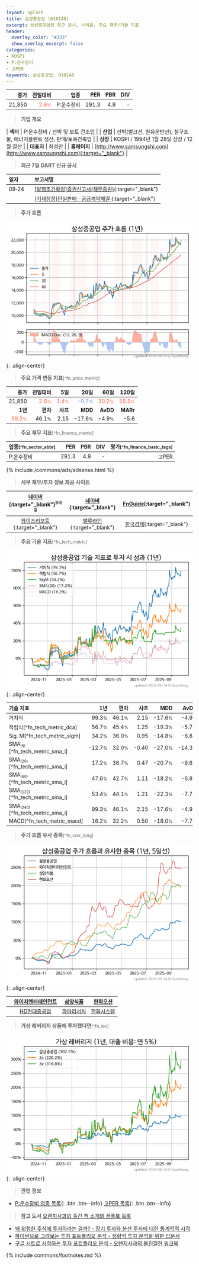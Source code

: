 ```yaml
---
layout: splash
title: 삼성중공업 (010140)
excerpt: 삼성중공업의 최근 공시, 수익률, 주요 재무/기술 지표
header:
  overlay_color: "#333"
  show_overlay_excerpt: false
categories:
- KOSPI
- P:운수장비
- 고PER
keywords: 삼성중공업, 010140
---
```


| **종가** | **전일대비** | **업종** | **PER** | **PBR** | **DIV** |
| -------: | -----------: | -------: | ------: | ------: | ------: |
| 21,850 | <span style="color: tomato">2.6<small>%</small></span> | P:운수장비 | 291.3 | 4.9 | - |

<!-- more -->


> **기업 개요**<a id="company"></a>

| <span style="white-space:nowrap;">**섹터**</span> | P:운수장비 / 선박 및 보트 건조업 |
| <span style="white-space:nowrap;">**산업**</span> | 선박(벌크선, 원유운반선), 철구조물, 에너지플랜트 생산, 판매/토목건축업 |
| <span style="white-space:nowrap;">**상장**</span> | KOSPI / 1994년 1월 28일 상장 / 12월 결산 |
| <span style="white-space:nowrap;">**대표자**</span> | 최성안 |
| <span style="white-space:nowrap;">**홈페이지**</span> | [http://www.samsungshi.com](http://www.samsungshi.com){:target="_blank"} |


> **최근 7일 DART 신규 공시**<a id="dart"></a>

| **일자** |      | **보고서명** |
| :------- | :--- | :----------- |
| 09&#x2011;24 | | [[발행조건확정]증권신고서(채무증권)](https://dart.fss.or.kr/dsaf001/main.do?rcpNo=20250924000310){:target="_blank"} |
|  | | [[기재정정]단일판매ㆍ공급계약체결              ](https://dart.fss.or.kr/dsaf001/main.do?rcpNo=20250924800262){:target="_blank"} |


> **주가 흐름**<a id="price"></a>

![010140](/stock/images/010140.png){: .align-center}


> **주요 가격 변동 지표**<small>[^fn_price_metric]</small>

| **종가** | **전일대비** | **5일** | **20일** | **60일** | **120일** |
| -------: | -----------: | ------: | -------: | -------: | --------: |
| 21,850 | <span style="color: tomato">2.6<small>%</small></span> | <span style="color: tomato">1.4<small>%</small></span> | <span style="color: cornflowerblue">-0.7<small>%</small></span> | <span style="color: tomato">30.2<small>%</small></span> | <span style="color: tomato">55.5<small>%</small></span> |
| **1년** | **편차** | **샤프** | **MDD** | **AvDD** | **MARr** |
| <span style="color: tomato">99.3<small>%</small></span> | 46.1<small>%</small> | 2.15 | -17.6<small>%</small> | -4.9<small>%</small> | -5.6 |


> **주요 재무 지표**<small>[^fn_finance_metric]</small>

| **업종**<small>[^fn_sector_abbr]</small> | **PER** | **PBR** | **DIV** | **평가**<small>[^fn_finance_basic_tags]</small> |
| :--------------------------------------- | ------: | ------: | ------: | ----------------------------------------------: |
| P:운수장비 | 291.3 | 4.9 | - | 고PER |



{% include /commons/ads/adsense.html %}

> **세부 재무/투자 정보 제공 사이트**

| [네이버](https://m.stock.naver.com/domestic/stock/010140/finance/summary){:target="_blank"}<sup><small>모바일</small></sup> | [네이버](https://finance.naver.com/item/coinfo.naver?code=010140){:target="_blank"} | [FnGuide](https://comp.fnguide.com/SVO2/ASP/SVD_Invest.asp?gicode=A010140&MenuYn=Y){:target="_blank"} |
| :---: | :---: | :---: |
| [와이즈리포트](https://comp.wisereport.co.kr/company/c1040001.aspx?cmp_cd=010140){:target="_blank"} | [밸류라인](https://www.valueline.co.kr/finance/summary/010140){:target="_blank"} | [한국경제](https://markets.hankyung.com/stock/010140/financial-summary){:target="_blank"} |


> **주요 기술 지표**<small>[^fn_tech_metric]</small>


![010140](/stock/images/010140_tech.png){: .align-center}

| **기술 지표** | **1년** | **편차** | **샤프** | **MDD** | **AvDD** |
| :------------ | ------: | -----------: | -------: | ------: | -------: |
| 거치식 | 99.3<small>%</small> | 46.1<small>%</small> | 2.15 | -17.6<small>%</small> | -4.9<small>%</small> |
| 적립식[^fn_tech_metric_dca] | 56.7<small>%</small> | 45.4<small>%</small> | 1.25 | -19.3<small>%</small> | -5.7<small>%</small> |
| Sig. M[^fn_tech_metric_sigm] | 34.2<small>%</small> | 36.0<small>%</small> | 0.95 | -14.8<small>%</small> | -6.8<small>%</small> |
| SMA<small><sub>(5)</sub></small>[^fn_tech_metric_sma_i] | -12.7<small>%</small> | 32.0<small>%</small> | -0.40 | -27.0<small>%</small> | -14.3<small>%</small> |
| SMA<small><sub>(20)</sub></small>[^fn_tech_metric_sma_i] | 17.2<small>%</small> | 36.7<small>%</small> | 0.47 | -20.7<small>%</small> | -9.6<small>%</small> |
| SMA<small><sub>(60)</sub></small>[^fn_tech_metric_sma_i] | 47.6<small>%</small> | 42.7<small>%</small> | 1.11 | -18.2<small>%</small> | -6.8<small>%</small> |
| SMA<small><sub>(120)</sub></small>[^fn_tech_metric_sma_i] | 53.4<small>%</small> | 44.1<small>%</small> | 1.21 | -22.3<small>%</small> | -7.7<small>%</small> |
| SMA<small><sub>(240)</sub></small>[^fn_tech_metric_sma_i] | 99.3<small>%</small> | 46.1<small>%</small> | 2.15 | -17.6<small>%</small> | -4.9<small>%</small> |
| MACD[^fn_tech_metric_macd] | 16.2<small>%</small> | 32.2<small>%</small> | 0.50 | -18.0<small>%</small> | -7.7<small>%</small> |


> **주가 흐름 유사 종목**<a id="corr"></a><small>[^fn_corr_long]</small>

![010140](/stock/images/010140_corr.png){: .align-center}

|       | [와이지엔터테인먼트](/122870/) | [삼양식품](/003230/) | [한화오션](/042660/) |
| :---: | :------------------------------------: | :------------------------------------: | :------------------------------------: |
|       | [HD현대중공업](/329180/) | [파마리서치](/214450/) | [한화시스템](/272210/) |


> **가상 레버리지 상품에 투자했다면**<a id="2x"></a><small>[^fn_lev]</small>

![010140](/stock/images/010140_2x.png){: .align-center}


> **관련 정보**

- [P:운수장비 업종 목록](/stats/sector/kospi_업종_운수장비_종목/){: .btn .btn--info} [고PER 목록](/fn/fn_high_per/){: .btn .btn--info}

> **참고 도서** [오렌지사과의 출간 책 소개와 샘플북 목록](https://kongdori.tistory.com/691)

- [왜 위험한 주식에 투자하라는 걸까? - 장기 투자와 분산 투자에 대한 통계학적 시각](https://kongdori.tistory.com/421)
- [파이썬으로 그려보는 투자 포트폴리오 분석  - 정량적 투자 분석을 위한 입문서](https://kongdori.tistory.com/643)
- [구글 시트로 시작하는 투자 포트폴리오 분석 - 오렌지사과의 불친절한 워크북](https://kongdori.tistory.com/449)


{% include commons/footnotes.md %}